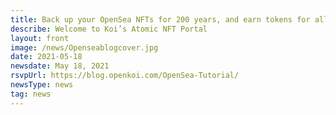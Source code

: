 ```yaml
---
title: Back up your OpenSea NFTs for 200 years, and earn tokens for all the people who look at them.
describe: Welcome to Koi’s Atomic NFT Portal
layout: front
image: /news/Openseablogcover.jpg
date: 2021-05-18
newsdate: May 18, 2021
rsvpUrl: https://blog.openkoi.com/OpenSea-Tutorial/
newsType: news
tag: news
---
```

